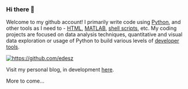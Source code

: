 ### Hi there 👋

Welcome to my github account! I primarily write code using [Python](https://www.python.org/), and other tools as I need to - [HTML](https://en.wikipedia.org/wiki/HTML), [MATLAB](https://www.mathworks.com/products/matlab.html), [shell scripts](https://en.wikipedia.org/wiki/Shell_script), etc. My coding projects are focused on data analysis techniques, quantitative and visual data exploration or usage of Python to build various levels of [developer tools](https://realpython.com/tutorials/tools/).

<div align="left">
<a href="https://github.com/edesz">
  <img align="center" alt="https://github.com/edesz" src="https://github-readme-stats.vercel.app/api/top-langs/?username=edesz&layout=compact&theme=blue-green" />
</a>
</div>

Visit my personal blog, in development [here](https://edesz.github.io/explanatory-pages/).

More to come...
